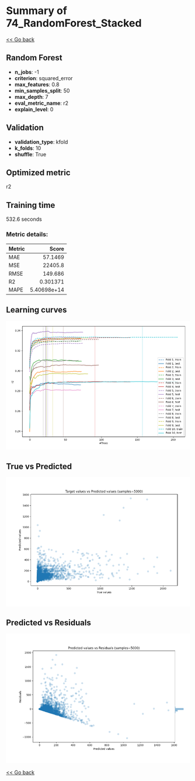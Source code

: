 # Summary of 74_RandomForest_Stacked

[<< Go back](../README.md)


## Random Forest
- **n_jobs**: -1
- **criterion**: squared_error
- **max_features**: 0.8
- **min_samples_split**: 50
- **max_depth**: 7
- **eval_metric_name**: r2
- **explain_level**: 0

## Validation
 - **validation_type**: kfold
 - **k_folds**: 10
 - **shuffle**: True

## Optimized metric
r2

## Training time

532.6 seconds

### Metric details:
| Metric   |           Score |
|:---------|----------------:|
| MAE      |    57.1469      |
| MSE      | 22405.8         |
| RMSE     |   149.686       |
| R2       |     0.301371    |
| MAPE     |     5.40698e+14 |



## Learning curves
![Learning curves](learning_curves.png)
## True vs Predicted

![True vs Predicted](true_vs_predicted.png)


## Predicted vs Residuals

![Predicted vs Residuals](predicted_vs_residuals.png)



[<< Go back](../README.md)
